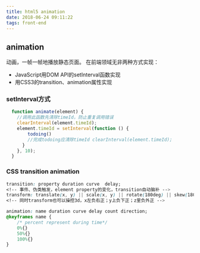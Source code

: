 ```yaml
---
title: html5 animation
date: 2018-06-24 09:11:22
tags: front-end
---
```


## animation

动画，一帧一帧地播放静态页面。
在前端领域无非两种方式实现：
 - JavaScript用DOM API的setInterval函数实现
 - 用CSS3的transition、animation属性实现

### setInterval方式
``` javascript
  function animate(element) {
    //调用此函数先清除timeId，防止重复调用错误
    clearInterval(element.timeId);
    element.timeId = setInterval(function () {
        todoing()
        //完成todoing应清除timeId clearInterval(element.timeId);
      }
    }, 10);
  }
```

### CSS transition animation
``` css
transition: property duration curve  delay;
<!-- 事件、伪类触发，element property的变化，transition自动脑补 -->
transform: translate(x, y) || scale(x, y) || rotate(180deg) || skew(180deg, deg);
<!-- 同时transform也可以操控3d，x左负右正；y上负下正；z里负外正 -->
```
``` css
animation: name duration curve delay count direction;
@keyframes name {
    /* percent represent during time*/
    0%{}
    50%{}
    100%{}
}
```